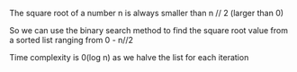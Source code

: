 The square root of a number n is always smaller than n // 2 (larger than 0)

So we can use the binary search method to find the square root value from a sorted list ranging from 0 - n//2

Time complexity is 0(log n) as we halve the list for each iteration
